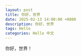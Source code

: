 ```yaml
---
layout: post
title: 你好，世界
date: 2025-02-13 14:00:00 +0800
description: 你好，世界
tags: Hello
categories: Hello 中文
---
```


你好，世界！
